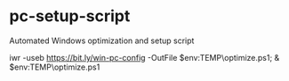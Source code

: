 # pc-setup-script
Automated Windows optimization and setup script


iwr -useb https://bit.ly/win-pc-config -OutFile $env:TEMP\optimize.ps1; & $env:TEMP\optimize.ps1
